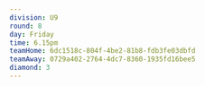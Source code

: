 ```yaml
---
division: U9
round: 8
day: Friday
time: 6.15pm
teamHome: 6dc1518c-804f-4be2-81b8-fdb3fe03dbfd
teamAway: 0729a402-2764-4dc7-8360-1935fd16bee5
diamond: 3
---
```

